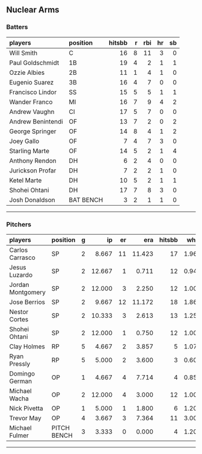 ## Nuclear Arms

### Batters

 
|players           |position  | hitsbb|  r| rbi| hr| sb| 
|:-----------------|:---------|------:|--:|---:|--:|--:| 
|Will Smith        |C         |     16|  8|  11|  3|  0| 
|Paul Goldschmidt  |1B        |     19|  4|   2|  1|  1| 
|Ozzie Albies      |2B        |     11|  1|   4|  1|  0| 
|Eugenio Suarez    |3B        |     16|  4|   7|  0|  0| 
|Francisco Lindor  |SS        |     15|  5|   5|  1|  1| 
|Wander Franco     |MI        |     16|  7|   9|  4|  2| 
|Andrew Vaughn     |CI        |     17|  5|   7|  0|  0| 
|Andrew Benintendi |OF        |     13|  7|   2|  0|  2| 
|George Springer   |OF        |     14|  8|   4|  1|  2| 
|Joey Gallo        |OF        |      7|  4|   7|  3|  0| 
|Starling Marte    |OF        |     14|  5|   2|  1|  4| 
|Anthony Rendon    |DH        |      6|  2|   4|  0|  0| 
|Jurickson Profar  |DH        |      7|  2|   2|  1|  0| 
|Ketel Marte       |DH        |     10|  5|   2|  1|  1| 
|Shohei Ohtani     |DH        |     17|  7|   8|  3|  0| 
|Josh Donaldson    |BAT BENCH |      3|  2|   1|  1|  0| 


* * *

### Pitchers

 
|players           |position    |  g|     ip| er|    era| hitsbb|  whip| so|  w| sv| 
|:-----------------|:-----------|--:|------:|--:|------:|------:|-----:|--:|--:|--:| 
|Carlos Carrasco   |SP          |  2|  8.667| 11| 11.423|     17| 1.962|  5|  0|  0| 
|Jesus Luzardo     |SP          |  2| 12.667|  1|  0.711|     12| 0.947| 15|  1|  0| 
|Jordan Montgomery |SP          |  2| 12.000|  3|  2.250|     12| 1.000| 12|  2|  0| 
|Jose Berrios      |SP          |  2|  9.667| 12| 11.172|     18| 1.862| 12|  0|  0| 
|Nestor Cortes     |SP          |  2| 10.333|  3|  2.613|     13| 1.258|  8|  2|  0| 
|Shohei Ohtani     |SP          |  2| 12.000|  1|  0.750|     12| 1.000| 18|  1|  0| 
|Clay Holmes       |RP          |  5|  4.667|  2|  3.857|      5| 1.071|  7|  0|  3| 
|Ryan Pressly      |RP          |  5|  5.000|  2|  3.600|      3| 0.600|  5|  0|  0| 
|Domingo German    |OP          |  1|  4.667|  4|  7.714|      4| 0.857|  8|  0|  0| 
|Michael Wacha     |OP          |  2| 12.000|  4|  3.000|     12| 1.000| 12|  2|  0| 
|Nick Pivetta      |OP          |  1|  5.000|  1|  1.800|      6| 1.200|  6|  0|  0| 
|Trevor May        |OP          |  4|  3.667|  3|  7.364|     11| 3.000|  3|  2|  0| 
|Michael Fulmer    |PITCH BENCH |  3|  3.333|  0|  0.000|      4| 1.200|  7|  0|  1| 


* * *


